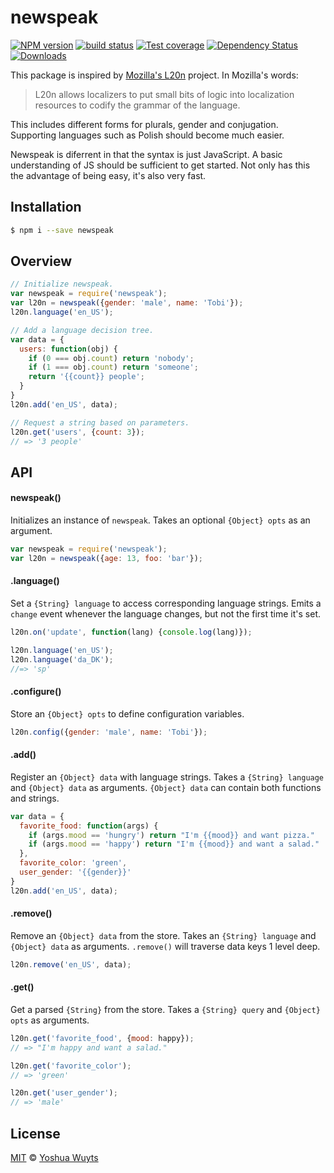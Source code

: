 # newspeak
[![NPM version][npm-image]][npm-url]
[![build status][travis-image]][travis-url]
[![Test coverage][coveralls-image]][coveralls-url]
[![Dependency Status][david-image]][david-url]
[![Downloads][downloads-image]][downloads-url]

This package is inspired by [Mozilla's L20n](http://l20n.org/) project. In
Mozilla's words:

> L20n allows localizers to put small bits of logic into localization resources
> to codify the grammar of the language.

This includes different forms for plurals, gender and conjugation. Supporting
languages such as Polish should become much easier.

Newspeak is diferrent in that the syntax is just JavaScript. A basic
understanding of JS should be sufficient to get started. Not only has this the
advantage of being easy, it's also very fast.

## Installation
```bash
$ npm i --save newspeak
```

## Overview
```js
// Initialize newspeak.
var newspeak = require('newspeak');
var l20n = newspeak({gender: 'male', name: 'Tobi'});
l20n.language('en_US');

// Add a language decision tree.
var data = {
  users: function(obj) {
    if (0 === obj.count) return 'nobody';
    if (1 === obj.count) return 'someone';
    return '{{count}} people';
  }
}
l20n.add('en_US', data);

// Request a string based on parameters.
l20n.get('users', {count: 3});
// => '3 people'
```

## API
#### newspeak()
 Initializes an instance of `newspeak`. Takes an optional `{Object} opts` as
 an argument.
```js
var newspeak = require('newspeak');
var l20n = newspeak({age: 13, foo: 'bar'});
```

#### .language()
Set a `{String} language` to access corresponding language strings. Emits a
`change` event whenever the language changes, but not the first time it's set.
```js
l20n.on('update', function(lang) {console.log(lang)});

l20n.language('en_US');
l20n.language('da_DK');
//=> 'sp'
```

#### .configure()
Store an `{Object} opts` to define configuration variables.
```js
l20n.config({gender: 'male', name: 'Tobi'});
```

#### .add()
Register an `{Object} data` with language strings. Takes a `{String} language`
and `{Object} data` as arguments. `{Object} data` can contain both functions and
strings.
```js
var data = {
  favorite_food: function(args) {
    if (args.mood == 'hungry') return "I'm {{mood}} and want pizza."
    if (args.mood == 'happy') return "I'm {{mood}} and want a salad."
  },
  favorite_color: 'green',
  user_gender: '{{gender}}'
}
l20n.add('en_US', data);
```

#### .remove()
Remove an `{Object} data` from the store. Takes an `{String} language` and
`{Object} data` as arguments. `.remove()` will traverse data keys 1 level deep.

```js
l20n.remove('en_US', data);
```

#### .get()
Get a parsed `{String}` from the store. Takes a `{String} query` and
`{Object} opts` as arguments.
```js
l20n.get('favorite_food', {mood: happy});
// => "I'm happy and want a salad."

l20n.get('favorite_color');
// => 'green'

l20n.get('user_gender');
// => 'male'
```
## License
[MIT](https://tldrlegal.com/license/mit-license) ©
[Yoshua Wuyts](http://yoshuawuyts.com)

[npm-image]: https://img.shields.io/npm/v/newspeak.svg?style=flat-square
[npm-url]: https://npmjs.org/package/newspeak
[travis-image]: https://img.shields.io/travis/yoshuawuyts/newspeak.svg?style=flat-square
[travis-url]: https://travis-ci.org/yoshuawuyts/newspeak
[coveralls-image]: https://img.shields.io/coveralls/yoshuawuyts/newspeak.svg?style=flat-square
[coveralls-url]: https://coveralls.io/r/yoshuawuyts/newspeak?branch=master
[david-image]: http://img.shields.io/david/yoshuawuyts/newspeak.svg?style=flat-square
[david-url]: https://david-dm.org/yoshuawuyts/newspeak
[downloads-image]: http://img.shields.io/npm/dm/newspeak.svg?style=flat-square
[downloads-url]: https://npmjs.org/package/newspeak
